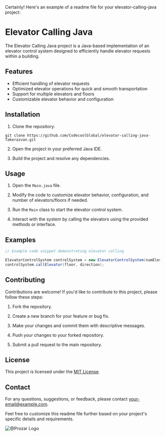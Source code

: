 Certainly! Here's an example of a readme file for your elevator-calling-java project:

# Elevator Calling Java

The Elevator Calling Java project is a Java-based implementation of an elevator control system designed to efficiently handle elevator requests within a building.

## Features

- Efficient handling of elevator requests
- Optimized elevator operations for quick and smooth transportation
- Support for multiple elevators and floors
- Customizable elevator behavior and configuration

## Installation

1. Clone the repository:

```
git clone https://github.com/CodecoolGlobal/elevator-calling-java-Takerazvan.git
```

2. Open the project in your preferred Java IDE.

3. Build the project and resolve any dependencies.

## Usage

1. Open the `Main.java` file.

2. Modify the code to customize elevator behavior, configuration, and number of elevators/floors if needed.

3. Run the `Main` class to start the elevator control system.

4. Interact with the system by calling the elevators using the provided methods or interface.

## Examples

```java
// Example code snippet demonstrating elevator calling

ElevatorControlSystem controlSystem = new ElevatorControlSystem(numElevators, numFloors);
controlSystem.callElevator(floor, direction);
```

## Contributing

Contributions are welcome! If you'd like to contribute to this project, please follow these steps:

1. Fork the repository.

2. Create a new branch for your feature or bug fix.

3. Make your changes and commit them with descriptive messages.

4. Push your changes to your forked repository.

5. Submit a pull request to the main repository.

## License

This project is licensed under the [MIT License](LICENSE).

## Contact

For any questions, suggestions, or feedback, please contact [your-email@example.com](mailto:your-email@example.com).

Feel free to customize this readme file further based on your project's specific details and requirements.



![@Prozar Logo](https://i.imgur.com/hdPD2VT.png)


